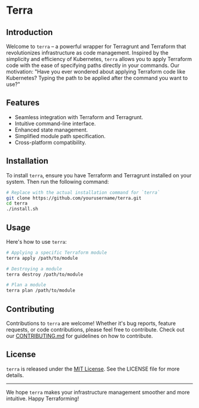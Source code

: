 # Terra

## Introduction
Welcome to `terra` – a powerful wrapper for Terragrunt and Terraform that revolutionizes infrastructure as code management. Inspired by the simplicity and efficiency of Kubernetes,
`terra` allows you to apply Terraform code with the ease of specifying paths directly in your commands. Our motivation: "Have you ever wondered about applying Terraform code like Kubernetes?
Typing the path to be applied after the command you want to use?"

## Features
- Seamless integration with Terraform and Terragrunt.
- Intuitive command-line interface.
- Enhanced state management.
- Simplified module path specification.
- Cross-platform compatibility.

## Installation
To install `terra`, ensure you have Terraform and Terragrunt installed on your system. Then run the following command:
```bash
# Replace with the actual installation command for `terra`
git clone https://github.com/yourusername/terra.git
cd terra
./install.sh
```

## Usage
Here's how to use `terra`:

```bash
# Applying a specific Terraform module
terra apply /path/to/module

# Destroying a module
terra destroy /path/to/module

# Plan a module
terra plan /path/to/module
```

## Contributing
Contributions to `terra` are welcome! Whether it's bug reports, feature requests, or code contributions, please feel free to contribute. Check out our [CONTRIBUTING.md](CONTRIBUTING.md) for guidelines on how to contribute.

## License
`terra` is released under the [MIT License](LICENSE.md). See the LICENSE file for more details.

---

We hope `terra` makes your infrastructure management smoother and more intuitive. Happy Terraforming!
